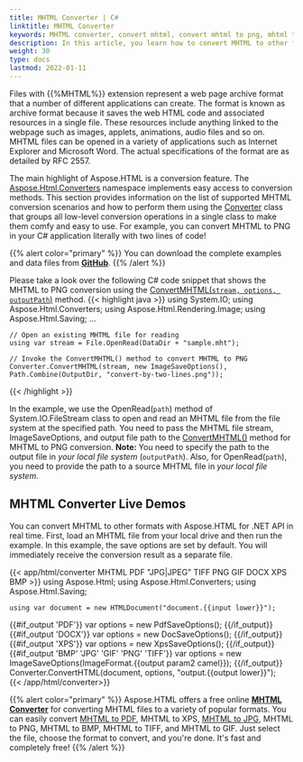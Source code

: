 ```yaml
---
title: MHTML Converter | C#
linktitle: MHTML Converter
keywords: MHTML converter, convert mhtml, convert mhtml to png, mhtml to png, c# example.
description: In this article, you learn how to convert MHTML to other formats using Aspose.HTML API and consider C# example of MHTML to PNG conversion.
weight: 30
type: docs
lastmod: 2022-01-11
---
```


Files with {{%MHTML%}} extension represent a web page archive format that a number of different applications can create. The format is known as archive format because it saves the web HTML code and associated resources in a single file. These resources include anything linked to the webpage such as images, applets, animations, audio files and so on. MHTML files can be opened in a variety of applications such as Internet Explorer and Microsoft Word. The actual specifications of the format are as detailed by RFC 2557.

The main highlight of Aspose.HTML is a conversion feature. The [Aspose.Html.Converters](https://reference.aspose.com/html/net/aspose.html.converters) namespace implements easy access to conversion methods. This section provides information on the list of supported MHTML conversion scenarios and how to perform them using the [Converter](https://reference.aspose.com/html/net/aspose.html.converters/converter) class that groups all low-level conversion operations in a single class to make them comfy and easy to use. For example, you can convert MHTML to PNG in your C# application literally with two lines of code!

{{% alert color="primary" %}}
You can download the complete examples and data files from [**GitHub**](https://github.com/aspose-html/Aspose.HTML-Documentation/tree/main/content/tests-net).
{{% /alert %}} 

Please take a look over the following C# code snippet that shows the MHTML to PNG conversion using the [ConvertMHTML(`stream, options, outputPath`)](https://reference.aspose.com/html/net/aspose.html.converters.converter/convertmhtml/methods/27) method.
{{< highlight java >}}
using System.IO;
using Aspose.Html.Converters;
using Aspose.Html.Rendering.Image;
using Aspose.Html.Saving;
...        

    // Open an existing MHTML file for reading
    using var stream = File.OpenRead(DataDir + "sample.mht");
    
    // Invoke the ConvertMHTML() method to convert MHTML to PNG           
    Converter.ConvertMHTML(stream, new ImageSaveOptions(), Path.Combine(OutputDir, "convert-by-two-lines.png"));
{{< /highlight >}}

In the example, we use the OpenRead(`path`) method of System.IO.FileStream class to open and read an MHTML file from the file system at the specified path. You need to pass the MHTML file stream, ImageSaveOptions, and output file path to the [ConvertMHTML()](https://reference.aspose.com/html/net/aspose.html.converters.converter/convertmhtml/methods/27) method for MHTML to PNG conversion.  **Note:** You need to specify the path to the output file in *your local file system* (`outputPath`). Also, for OpenRead(`path`), you need to provide the path to a source MHTML file in *your local file system*. 

## **MHTML Converter Live Demos**
You can convert MHTML to other formats with Aspose.HTML for .NET API in real time. First, load an MHTML file from your local drive and then run the example. In this example, the save options are set by default. You will immediately receive the conversion result as a separate file.

{{< app/html/converter MHTML PDF "JPG|JPEG" TIFF PNG GIF DOCX XPS BMP >}}
using Aspose.Html;
using Aspose.Html.Converters;
using Aspose.Html.Saving;

    using var document = new HTMLDocument("document.{{input lower}}");
{{#if_output 'PDF'}}
    var options = new PdfSaveOptions();
{{/if_output}}
{{#if_output 'DOCX'}}
    var options = new DocSaveOptions();
{{/if_output}}
{{#if_output 'XPS'}}
    var options = new XpsSaveOptions();
{{/if_output}}
{{#if_output 'BMP' 'JPG' 'GIF' 'PNG' 'TIFF'}}
    var options = new ImageSaveOptions(ImageFormat.{{output param2 camel}});
{{/if_output}}
    Converter.ConvertHTML(document, options, "output.{{output lower}}");   
{{< /app/html/converter>}}


{{% alert color="primary" %}} 
Aspose.HTML offers a free online [**MHTML Converter**](https://products.aspose.app/html/conversion) for converting MHTML files to a variety of popular formats.  You can easily convert  [MHTML to PDF](https://products.aspose.app/html/conversion/mhtml-to-pdf), MHTML to XPS, [MHTML to JPG](https://products.aspose.app/html/conversion/mhtml-to-jpg), MHTML to PNG, MHTML to BMP, MHTML to TIFF, and MHTML to GIF. Just select the file, choose the format to convert, and you're done. It's fast and completely free!
{{% /alert %}} 






